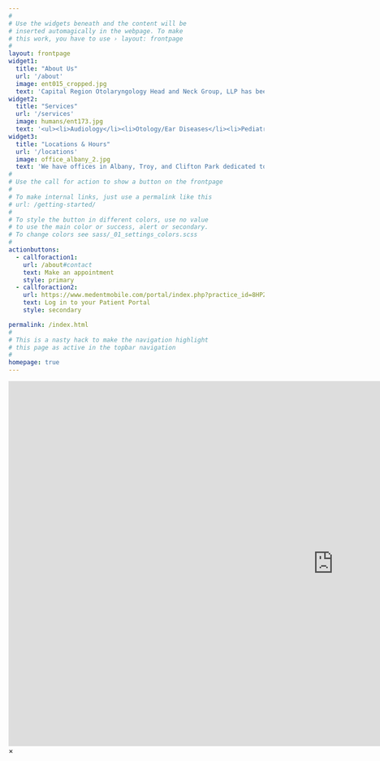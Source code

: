 ```yaml
---
#
# Use the widgets beneath and the content will be
# inserted automagically in the webpage. To make
# this work, you have to use › layout: frontpage
#
layout: frontpage
widget1:
  title: "About Us"
  url: '/about'
  image: ent015_cropped.jpg
  text: 'Capital Region Otolaryngology Head and Neck Group, LLP has been serving the New York Capital District area for more than 50 years. Our mission is to evaluate each patient by performing comprehensive ear, nose, and throat examinations in order to provide the finest treatment.'
widget2:
  title: "Services"
  url: '/services'
  image: humans/ent173.jpg
  text: '<ul><li>Audiology</li><li>Otology/Ear Diseases</li><li>Pediatric Otolaryngology</li><li>Sinus</li><li>Head & Neck Surgery</li></ul>'
widget3:
  title: "Locations & Hours"
  url: '/locations'
  image: office_albany_2.jpg
  text: 'We have offices in Albany, Troy, and Clifton Park dedicated to serving patients throughout and outside the Capital Region with the utmost care and convenience, Monday through Friday from 8:00 am to 4:15 pm. Click below for directions.'
#
# Use the call for action to show a button on the frontpage
#
# To make internal links, just use a permalink like this
# url: /getting-started/
#
# To style the button in different colors, use no value
# to use the main color or success, alert or secondary.
# To change colors see sass/_01_settings_colors.scss
#
actionbuttons:
  - callforaction1:
    url: /about#contact
    text: Make an appointment
    style: primary
  - callforaction2:
    url: https://www.medentmobile.com/portal/index.php?practice_id=8HPZ85s4
    text: Log in to your Patient Portal
    style: secondary

permalink: /index.html
#
# This is a nasty hack to make the navigation highlight
# this page as active in the topbar navigation
#
homepage: true
---
```


<div id="videoModal" class="reveal-modal large" data-reveal="">
  <div class="flex-video widescreen vimeo" style="display: block;">
    <iframe width="1280" height="720" src="https://www.youtube.com/embed/3b5zCFSmVvU" frameborder="0" allowfullscreen></iframe>
  </div>
  <a class="close-reveal-modal">&#215;</a>
</div>

